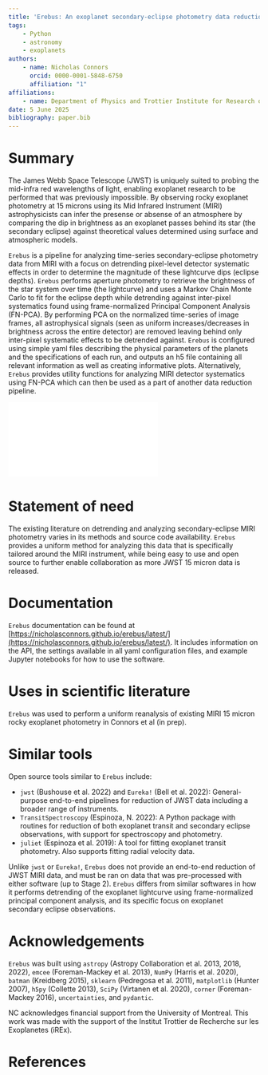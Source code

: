```yaml
---
title: 'Erebus: An exoplanet secondary-eclipse photometry data reduction pipeline'
tags:
    - Python
    - astronomy
    - exoplanets
authors:
    - name: Nicholas Connors
      orcid: 0000-0001-5848-6750
      affiliation: "1"
affiliations:
    - name: Department of Physics and Trottier Institute for Research on Exoplanets, Universite de Montreal, Montreal, QC, Canada
date: 5 June 2025
bibliography: paper.bib
---
```


# Summary

The James Webb Space Telescope (JWST) is uniquely suited to probing the mid-infra red wavelengths of light, enabling exoplanet research to be performed that was previously impossible. By observing rocky exoplanet photometry at 15 microns using its Mid Infrared Instrument (MIRI) astrophysicists can infer the presense or absense of an atmosphere by comparing the dip in brightness as an exoplanet passes behind its star (the secondary eclipse) against theoretical values determined using surface and atmospheric models.

`Erebus` is a pipeline for analyzing time-series secondary-eclipse photometry data from MIRI with a focus on detrending pixel-level detector systematic effects in order to determine the magnitude of these lightcurve dips (eclipse depths). `Erebus` performs aperture photometry to retrieve the brightness of the star system over time (the lightcurve) and uses a Markov Chain Monte Carlo to fit for the eclipse depth while detrending against inter-pixel systematics found using frame-normalized Principal Component Analysis (FN-PCA). By performing PCA on the normalized time-series of image frames, all astrophysical signals (seen as uniform increases/decreases in brightness across the entire detector) are removed leaving behind only inter-pixel systematic effects to be detrended against. `Erebus` is configured using simple yaml files describing the physical parameters of the planets and the specifications of each run, and outputs an h5 file containing all relevant information as well as creating informative plots. Alternatively, `Erebus` provides utility functions for analyzing MIRI detector systematics using FN-PCA which can then be used as a part of another data reduction pipeline.

![Example of frame normalized principal component analysis detrending fit for the planet TRAPPIST-1b using `Erebus`. The panels on the left show the raw and detrended lightcurves and the systematic model, as well as a goodness of fit metric comparing RMS of siduals to bin size. The panels on the right show the decomposition of the time-series image data into principal components used to detrend the lightcurve. This plot is automatically generated by the software.](joss/TRAPPIST-1b_plot.pdf)

# Statement of need

The existing literature on detrending and analyzing secondary-eclipse MIRI photometry varies in its methods and source code availability. `Erebus` provides a uniform method for analyzing this data that is specifically tailored around the MIRI instrument, while being easy to use and open source to further enable collaboration as more JWST 15 micron data is released. 

# Documentation

`Erebus` documentation can be found at [https://nicholasconnors.github.io/erebus/latest/](https://nicholasconnors.github.io/erebus/latest/). It includes information on the API, the settings available in all yaml configuration files, and example Jupyter notebooks for how to use the software.

# Uses in scientific literature

`Erebus` was used to perform a uniform reanalysis of existing MIRI 15 micron rocky exoplanet photometry in Connors et al (in prep).

# Similar tools

Open source tools similar to `Erebus` include:

- `jwst` (Bushouse et al. 2022) and `Eureka!` (Bell et al. 2022): General-purpose end-to-end pipelines for reduction of JWST data including a broader range of instruments.
- `TransitSpectroscopy` (Espinoza, N. 2022): A Python package with routines for reduction of both exoplanet transit and secondary eclipse observations, with support for spectroscopy and photometry.
- `juliet` (Espinoza et al. 2019): A tool for fitting exoplanet transit photometry. Also supports fitting radial velocity data.

Unlike `jwst` or `Eureka!`, `Erebus` does not provide an end-to-end reduction of JWST MIRI data, and must be ran on data that was pre-processed with either software (up to Stage 2). `Erebus` differs from similar softwares in how it performs detrending of the exoplanet lightcurve using frame-normalized principal component analysis, and its specific focus on exoplanet secondary eclipse observations.

# Acknowledgements

`Erebus` was built using `astropy` (Astropy Collaboration et al. 2013, 2018, 2022), `emcee` (Foreman-Mackey et al. 2013), `NumPy` (Harris et al. 2020), `batman` (Kreidberg 2015), `sklearn` (Pedregosa et al. 2011), `matplotlib` (Hunter 2007), `h5py` (Collette 2013), `SciPy` (Virtanen et al. 2020), `corner` (Foreman-Mackey 2016), `uncertainties`, and `pydantic`.

NC acknowledges financial support from the University of Montreal. This work was made with the support of the Institut Trottier de Recherche sur les Exoplanetes (iREx).

# References
